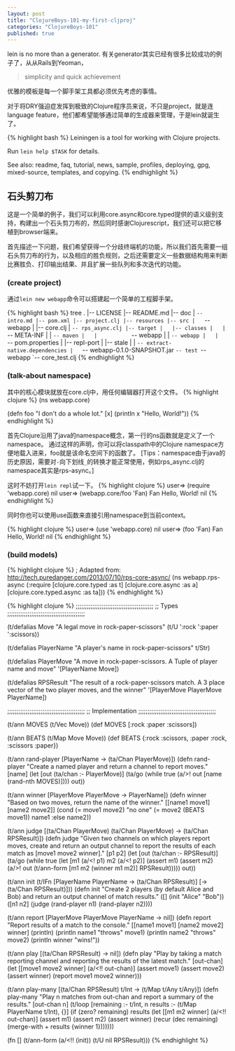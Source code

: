 ```yaml
---
layout: post
title: "ClojureBoys-101-my-first-cljproj"
categories: "ClojureBoys-101"
published: true
---
```


lein is no more than a generator.
有关generator其实已经有很多比较成功的例子了，从从Rails到Yeoman，

> simplicity and quick achievement

优雅的模板是每一个脚手架工具都必须优先考虑的事情。

对于将DRY强迫症发挥到极致的Clojure程序员来说，不只是project，就是连language feature，他们都希望能够通过简单的生成器来管理，于是lein就诞生了。

{% highlight bash %}
Leiningen is a tool for working with Clojure projects.

Run `lein help $TASK` for details.

See also: readme, faq, tutorial, news, sample, profiles, deploying, gpg, mixed-source, templates, and copying.
{% endhighlight %}

## 石头剪刀布

这是一个简单的例子，我们可以利用core.async和core.typed提供的语义级别支持，构建出一个石头剪刀布的，然后同时感谢Clojurescript，我们还可以把它移植到browser端来。

首先描述一下问题，我们希望获得一个分歧终端机的功能，所以我们首先需要一组石头剪刀布的行为，以及相应的胜负规则，之后还需要定义一些数据结构用来判断比赛胜负、打印输出结果、并且扩展一些队列和多次迭代的功能。

### (create project)

通过`lein new webapp`命令可以搭建起一个简单的工程脚手架。

{% highlight bash %}
tree
.
|-- LICENSE
|-- README.md
|-- doc
|   `-- intro.md
|-- pom.xml
|-- project.clj
|-- resources
|-- src
|   `-- webapp
|       |-- core.clj
|       `-- rps_async.clj
|-- target
|   |-- classes
|   |   `-- META-INF
|   |       `-- maven
|   |           `-- webapp
|   |               `-- webapp
|   |                   `-- pom.properties
|   |-- repl-port
|   |-- stale
|   |   `-- extract-native.dependencies
|   `-- webapp-0.1.0-SNAPSHOT.jar
`-- test
    `-- webapp
        `-- core_test.clj
{% endhighlight %}

### (talk-about namespace)
其中的核心模块就放在core.clj中，用任何编辑器打开这个文件。
{% highlight clojure %}
(ns webapp.core)

(defn foo
  "I don't do a whole lot."
  [x]
  (println x "Hello, World!"))
{% endhighlight %}

首先Clojure沿用了java的namespace概念，第一行的ns函数就是定义了一个namespace。
通过这样的声明，你可以将classpath中的Clojure namespace方便地载入进来，foo就是该命名空间下的函数了。
[Tips：namespace由于java的历史原因，需要对`-`向下划线`_`的转换才能正常使用，例如rps_async.clj的namespace其实是rps-async。]

这时不妨打开`lein repl`试一下。
{% highlight clojure %}
user=> (require 'webapp.core)
nil
user=> (webapp.core/foo 'Fan)
Fan Hello, World!
nil
{% endhighlight %}

同时你也可以使用use函数来直接引用namespace到当前context。

{% highlight clojure %}
user=> (use 'webapp.core)
nil
user=> (foo 'Fan)
Fan Hello, World!
nil
{% endhighlight %}

### (build models)

{% highlight clojure %}
; Adapted from: http://tech.puredanger.com/2013/07/10/rps-core-async/
(ns webapp.rps-async
  (:require [clojure.core.typed :as t]
            [clojure.core.async :as a]
            [clojure.core.typed.async :as ta]))
{% endhighlight %}

{% highlight clojure %}
;;;;;;;;;;;;;;;;;;;;;;;;;;;;;;;;;;;;;;;;;;
;; Types
;;;;;;;;;;;;;;;;;;;;;;;;;;;;;;;;;;;;;;;;;;

(t/defalias Move
  "A legal move in rock-paper-scissors"
  (t/U ':rock ':paper ':scissors))

(t/defalias PlayerName
  "A player's name in rock-paper-scissors"
  t/Str)

(t/defalias PlayerMove
  "A move in rock-paper-scissors. A Tuple of player name and move"
  '[PlayerName Move])

(t/defalias RPSResult
  "The result of a rock-paper-scissors match.
  A 3 place vector of the two player moves, and the winner"
  '[PlayerMove PlayerMove PlayerName])

;;;;;;;;;;;;;;;;;;;;;;;;;;;;;;;;;;;;;;;;;;
;; Implementation
;;;;;;;;;;;;;;;;;;;;;;;;;;;;;;;;;;;;;;;;;;

(t/ann MOVES (t/Vec Move))
(def MOVES [:rock :paper :scissors])

(t/ann BEATS (t/Map Move Move))
(def BEATS {:rock :scissors, :paper :rock, :scissors :paper})

(t/ann rand-player [PlayerName -> (ta/Chan PlayerMove)])
(defn rand-player
  "Create a named player and return a channel to report moves."
  [name]
  (let [out (ta/chan :- PlayerMove)]
    (ta/go (while true (a/>! out [name (rand-nth MOVES)])))
    out))

(t/ann winner [PlayerMove PlayerMove -> PlayerName])
(defn winner
  "Based on two moves, return the name of the winner."
  [[name1 move1] [name2 move2]]
  (cond
    (= move1 move2) "no one"
    (= move2 (BEATS move1)) name1
    :else name2))

(t/ann judge [(ta/Chan PlayerMove) (ta/Chan PlayerMove) -> (ta/Chan RPSResult)])
(defn judge
  "Given two channels on which players report moves, create and return an
  output channel to report the results of each match as [move1 move2 winner]."
  [p1 p2]
  (let [out (ta/chan :- RPSResult)]
    (ta/go
      (while true
        (let [m1 (a/<! p1)
              m2 (a/<! p2)]
          (assert m1)
          (assert m2)
          (a/>! out (t/ann-form [m1 m2 (winner m1 m2)]
                                RPSResult)))))
    out))

(t/ann init (t/IFn [PlayerName PlayerName -> (ta/Chan RPSResult)]
                   [-> (ta/Chan RPSResult)]))
(defn init
  "Create 2 players (by default Alice and Bob) and return an output channel of match results."
  ([] (init "Alice" "Bob"))
  ([n1 n2] (judge (rand-player n1) (rand-player n2))))

(t/ann report [PlayerMove PlayerMove PlayerName -> nil])
(defn report
  "Report results of a match to the console."
  [[name1 move1] [name2 move2] winner]
  (println)
  (println name1 "throws" move1)
  (println name2 "throws" move2)
  (println winner "wins!"))

(t/ann play [(ta/Chan RPSResult) -> nil])
(defn play
  "Play by taking a match reporting channel and reporting the results of the latest match."
  [out-chan]
  (let [[move1 move2 winner] (a/<!! out-chan)]
    (assert move1)
    (assert move2)
    (assert winner)
    (report move1 move2 winner)))

(t/ann play-many [(ta/Chan RPSResult) t/Int -> (t/Map t/Any t/Any)])
(defn play-many
  "Play n matches from out-chan and report a summary of the results."
  [out-chan n]
  (t/loop [remaining :- t/Int, n
           results :- (t/Map PlayerName t/Int), {}]
    (if (zero? remaining)
      results
      (let [[m1 m2 winner] (a/<!! out-chan)]
        (assert m1)
        (assert m2)
        (assert winner)
        (recur (dec remaining)
               (merge-with + results {winner 1}))))))


(fn []
  (t/ann-form (a/<!! (init))
              (t/U nil RPSResult)))
{% endhighlight %}